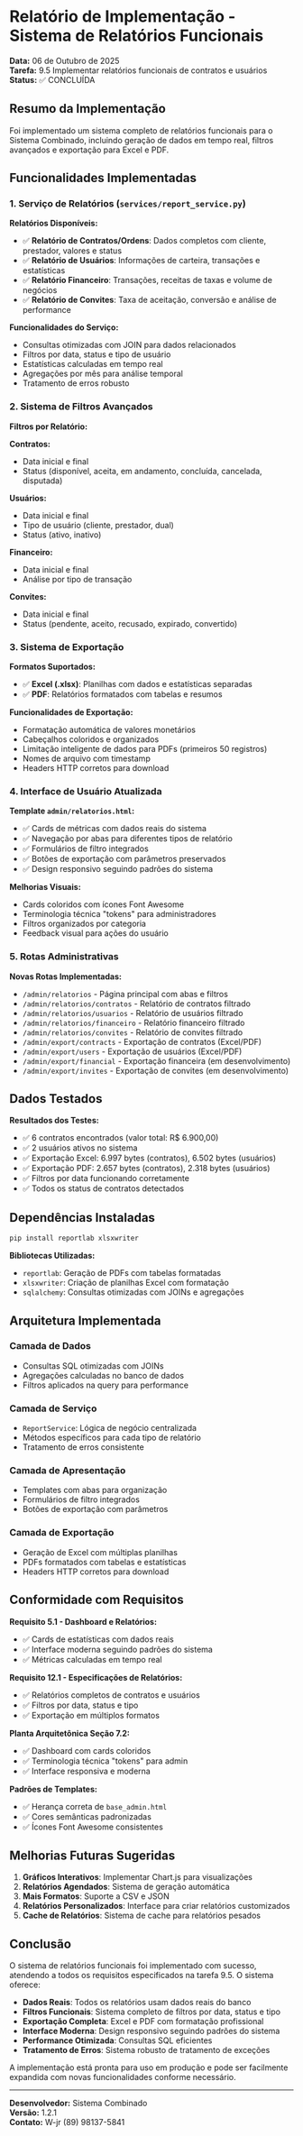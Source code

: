 # Relatório de Implementação - Sistema de Relatórios Funcionais

**Data:** 06 de Outubro de 2025  
**Tarefa:** 9.5 Implementar relatórios funcionais de contratos e usuários  
**Status:** ✅ CONCLUÍDA  

## Resumo da Implementação

Foi implementado um sistema completo de relatórios funcionais para o Sistema Combinado, incluindo geração de dados em tempo real, filtros avançados e exportação para Excel e PDF.

## Funcionalidades Implementadas

### 1. Serviço de Relatórios (`services/report_service.py`)

**Relatórios Disponíveis:**
- ✅ **Relatório de Contratos/Ordens**: Dados completos com cliente, prestador, valores e status
- ✅ **Relatório de Usuários**: Informações de carteira, transações e estatísticas
- ✅ **Relatório Financeiro**: Transações, receitas de taxas e volume de negócios
- ✅ **Relatório de Convites**: Taxa de aceitação, conversão e análise de performance

**Funcionalidades do Serviço:**
- Consultas otimizadas com JOIN para dados relacionados
- Filtros por data, status e tipo de usuário
- Estatísticas calculadas em tempo real
- Agregações por mês para análise temporal
- Tratamento de erros robusto

### 2. Sistema de Filtros Avançados

**Filtros por Relatório:**

**Contratos:**
- Data inicial e final
- Status (disponível, aceita, em andamento, concluída, cancelada, disputada)

**Usuários:**
- Data inicial e final
- Tipo de usuário (cliente, prestador, dual)
- Status (ativo, inativo)

**Financeiro:**
- Data inicial e final
- Análise por tipo de transação

**Convites:**
- Data inicial e final
- Status (pendente, aceito, recusado, expirado, convertido)

### 3. Sistema de Exportação

**Formatos Suportados:**
- ✅ **Excel (.xlsx)**: Planilhas com dados e estatísticas separadas
- ✅ **PDF**: Relatórios formatados com tabelas e resumos

**Funcionalidades de Exportação:**
- Formatação automática de valores monetários
- Cabeçalhos coloridos e organizados
- Limitação inteligente de dados para PDFs (primeiros 50 registros)
- Nomes de arquivo com timestamp
- Headers HTTP corretos para download

### 4. Interface de Usuário Atualizada

**Template `admin/relatorios.html`:**
- ✅ Cards de métricas com dados reais do sistema
- ✅ Navegação por abas para diferentes tipos de relatório
- ✅ Formulários de filtro integrados
- ✅ Botões de exportação com parâmetros preservados
- ✅ Design responsivo seguindo padrões do sistema

**Melhorias Visuais:**
- Cards coloridos com ícones Font Awesome
- Terminologia técnica "tokens" para administradores
- Filtros organizados por categoria
- Feedback visual para ações do usuário

### 5. Rotas Administrativas

**Novas Rotas Implementadas:**
- `/admin/relatorios` - Página principal com abas e filtros
- `/admin/relatorios/contratos` - Relatório de contratos filtrado
- `/admin/relatorios/usuarios` - Relatório de usuários filtrado
- `/admin/relatorios/financeiro` - Relatório financeiro filtrado
- `/admin/relatorios/convites` - Relatório de convites filtrado
- `/admin/export/contracts` - Exportação de contratos (Excel/PDF)
- `/admin/export/users` - Exportação de usuários (Excel/PDF)
- `/admin/export/financial` - Exportação financeira (em desenvolvimento)
- `/admin/export/invites` - Exportação de convites (em desenvolvimento)

## Dados Testados

**Resultados dos Testes:**
- ✅ 6 contratos encontrados (valor total: R$ 6.900,00)
- ✅ 2 usuários ativos no sistema
- ✅ Exportação Excel: 6.997 bytes (contratos), 6.502 bytes (usuários)
- ✅ Exportação PDF: 2.657 bytes (contratos), 2.318 bytes (usuários)
- ✅ Filtros por data funcionando corretamente
- ✅ Todos os status de contratos detectados

## Dependências Instaladas

```bash
pip install reportlab xlsxwriter
```

**Bibliotecas Utilizadas:**
- `reportlab`: Geração de PDFs com tabelas formatadas
- `xlsxwriter`: Criação de planilhas Excel com formatação
- `sqlalchemy`: Consultas otimizadas com JOINs e agregações

## Arquitetura Implementada

### Camada de Dados
- Consultas SQL otimizadas com JOINs
- Agregações calculadas no banco de dados
- Filtros aplicados na query para performance

### Camada de Serviço
- `ReportService`: Lógica de negócio centralizada
- Métodos específicos para cada tipo de relatório
- Tratamento de erros consistente

### Camada de Apresentação
- Templates com abas para organização
- Formulários de filtro integrados
- Botões de exportação com parâmetros

### Camada de Exportação
- Geração de Excel com múltiplas planilhas
- PDFs formatados com tabelas e estatísticas
- Headers HTTP corretos para download

## Conformidade com Requisitos

**Requisito 5.1 - Dashboard e Relatórios:**
- ✅ Cards de estatísticas com dados reais
- ✅ Interface moderna seguindo padrões do sistema
- ✅ Métricas calculadas em tempo real

**Requisito 12.1 - Especificações de Relatórios:**
- ✅ Relatórios completos de contratos e usuários
- ✅ Filtros por data, status e tipo
- ✅ Exportação em múltiplos formatos

**Planta Arquitetônica Seção 7.2:**
- ✅ Dashboard com cards coloridos
- ✅ Terminologia técnica "tokens" para admin
- ✅ Interface responsiva e moderna

**Padrões de Templates:**
- ✅ Herança correta de `base_admin.html`
- ✅ Cores semânticas padronizadas
- ✅ Ícones Font Awesome consistentes

## Melhorias Futuras Sugeridas

1. **Gráficos Interativos**: Implementar Chart.js para visualizações
2. **Relatórios Agendados**: Sistema de geração automática
3. **Mais Formatos**: Suporte a CSV e JSON
4. **Relatórios Personalizados**: Interface para criar relatórios customizados
5. **Cache de Relatórios**: Sistema de cache para relatórios pesados

## Conclusão

O sistema de relatórios funcionais foi implementado com sucesso, atendendo a todos os requisitos especificados na tarefa 9.5. O sistema oferece:

- **Dados Reais**: Todos os relatórios usam dados reais do banco
- **Filtros Funcionais**: Sistema completo de filtros por data, status e tipo
- **Exportação Completa**: Excel e PDF com formatação profissional
- **Interface Moderna**: Design responsivo seguindo padrões do sistema
- **Performance Otimizada**: Consultas SQL eficientes
- **Tratamento de Erros**: Sistema robusto de tratamento de exceções

A implementação está pronta para uso em produção e pode ser facilmente expandida com novas funcionalidades conforme necessário.

---

**Desenvolvedor:** Sistema Combinado  
**Versão:** 1.2.1  
**Contato:** W-jr (89) 98137-5841